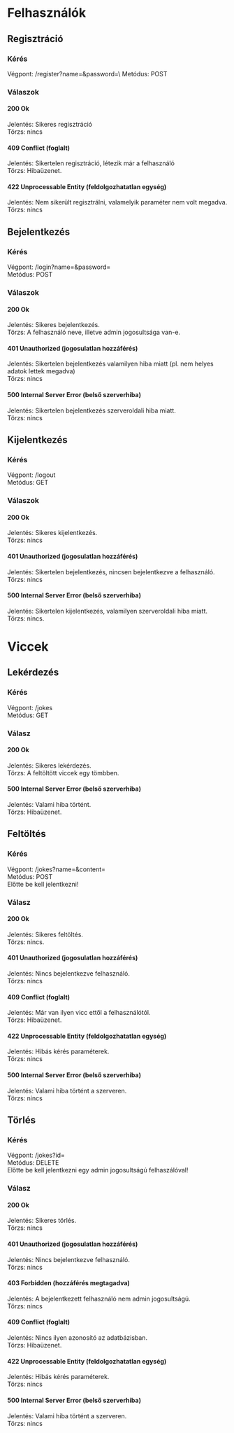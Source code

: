 # Felhasználók
## Regisztráció
### Kérés
Végpont: /register?name=&password=\ Metódus: POST
### Válaszok
#### 200 Ok
Jelentés: Sikeres regisztráció\
Törzs: nincs 
#### 409 Conflict (foglalt)
Jelentés: Sikertelen regisztráció, létezik már a felhasználó\
Törzs: Hibaüzenet.
#### 422 Unprocessable Entity (feldolgozhatatlan egység)
Jelentés: Nem sikerült regisztrálni, valamelyik paraméter nem volt megadva.\
Törzs: nincs
## Bejelentkezés
### Kérés
Végpont: /login?name=&password=\
Metódus: POST
### Válaszok
#### 200 Ok
Jelentés: Sikeres bejelentkezés.\
Törzs: A felhasználó neve, illetve admin jogosultsága van-e.
#### 401 Unauthorized (jogosulatlan hozzáférés)
Jelentés: Sikertelen bejelentkezés valamilyen hiba miatt 
(pl. nem helyes adatok lettek megadva)\
Törzs: nincs
#### 500 Internal Server Error (belső szerverhiba)
Jelentés: Sikertelen bejelentkezés szerveroldali hiba miatt.\
Törzs: nincs
## Kijelentkezés
### Kérés
Végpont: /logout\
Metódus: GET
### Válaszok
#### 200 Ok
Jelentés: Sikeres kijelentkezés.\
Törzs: nincs
#### 401 Unauthorized (jogosulatlan hozzáférés)
Jelentés: Sikertelen bejelentkezés, nincsen bejelentkezve a felhasználó.\
Törzs: nincs
#### 500 Internal Server Error (belső szerverhiba)
Jelentés: Sikertelen kijelentkezés, valamilyen szerveroldali hiba miatt.\
Törzs: nincs.
# Viccek
## Lekérdezés
### Kérés
Végpont: /jokes\
Metódus: GET
### Válasz
#### 200 Ok
Jelentés: Sikeres lekérdezés.\
Törzs: A feltöltött viccek egy tömbben.
#### 500 Internal Server Error (belső szerverhiba)
Jelentés: Valami hiba történt.\
Törzs: Hibaüzenet.
## Feltöltés
### Kérés
Végpont: /jokes?name=&content=\
Metódus: POST\
Előtte be kell jelentkezni!
### Válasz
#### 200 Ok
Jelentés: Sikeres feltöltés.\
Törzs: nincs.
#### 401 Unauthorized (jogosulatlan hozzáférés)
Jelentés: Nincs bejelentkezve felhasználó.\
Törzs: nincs
#### 409 Conflict (foglalt)
Jelentés: Már van ilyen vicc ettől a felhasználótól.\
Törzs: Hibaüzenet.
#### 422 Unprocessable Entity (feldolgozhatatlan egység)
Jelentés: Hibás kérés paraméterek.\
Törzs: nincs
#### 500 Internal Server Error (belső szerverhiba)
Jelentés: Valami hiba történt a szerveren.\
Törzs: nincs
## Törlés
### Kérés
Végpont: /jokes?id=\
Metódus: DELETE\
Előtte be kell jelentkezni egy admin jogosultságú felhaszálóval!
### Válasz
#### 200 Ok
Jelentés: Sikeres törlés.\
Törzs: nincs
#### 401 Unauthorized (jogosulatlan hozzáférés)
Jelentés: Nincs bejelentkezve felhasználó.\
Törzs: nincs
#### 403 Forbidden (hozzáférés megtagadva)
Jelentés: A bejelentkezett felhasználó nem admin jogosultságú.\
Törzs: nincs
#### 409 Conflict (foglalt)
Jelentés: Nincs ilyen azonosító az adatbázisban.\
Törzs: Hibaüzenet.
#### 422 Unprocessable Entity (feldolgozhatatlan egység)
Jelentés: Hibás kérés paraméterek.\
Törzs: nincs
#### 500 Internal Server Error (belső szerverhiba)
Jelentés: Valami hiba történt a szerveren.\
Törzs: nincs
